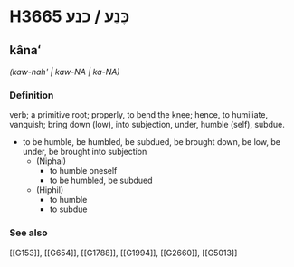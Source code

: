 # H3665 כָּנַע / כנע

## kânaʻ

_(kaw-nah' | kaw-NA | ka-NA)_

### Definition

verb; a primitive root; properly, to bend the knee; hence, to humiliate, vanquish; bring down (low), into subjection, under, humble (self), subdue.

- to be humble, be humbled, be subdued, be brought down, be low, be under, be brought into subjection
    - (Niphal)
        - to humble oneself
        - to be humbled, be subdued
    - (Hiphil)
        - to humble
        - to subdue
### See also

[[G153]], [[G654]], [[G1788]], [[G1994]], [[G2660]], [[G5013]]

